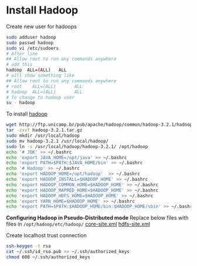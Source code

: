 # Install Hadoop

Create new user for hadoops

```bash
sudo adduser hadoop
sudo passwd hadoop
sudo vi /etc/sudoers
# After line
## Allow root to run any commands anywhere
# add this
hadoop  ALL=(ALL)   ALL
# will show something like
## Allow root to run any commands anywhere
# root    ALL=(ALL)       ALL
# hadoop  ALL=(ALL)       ALL
# To change to hadoop user
su - hadoop
```

To install [hadoop](https://hadoop.apache.org/)

```bash
wget http://ftp.unicamp.br/pub/apache/hadoop/common/hadoop-3.2.1/hadoop-3.2.1.tar.gz
tar -zxvf hadoop-3.2.1.tar.gz
sudo mkdir /usr/local/hadoop
sudo mv hadoop-3.2.1 /usr/local/hadoop/
sudo ln -s /usr/local/hadoop/hadoop-3.2.1/ /opt/hadoop
echo '# JDK' >> ~/.bashrc
echo 'export JAVA_HOME=/opt/java' >> ~/.bashrc
echo 'export PATH=$PATH:$JAVA_HOME/bin' >> ~/.bashrc
echo '# Hadoop' >> ~/.bashrc
echo 'export HADOOP_HOME=/opt/hadoop'  >> ~/.bashrc
echo 'export HADOOP_INSTALL=$HADOOP_HOME' >> ~/.bashrc
echo 'export HADOOP_COMMON_HOME=$HADOOP_HOME' >> ~/.bashrc
echo 'export HADOOP_MAPRED_HOME=$HADOOP_HOME' >> ~/.bashrc
echo 'export HADOOP_HDFS_HOME=$HADOOP_HOME' >> ~/.bashrc
echo 'export YARN_HOME=$HADOOP_HOME' >> ~/.bashrc
echo 'export PATH=$PATH:$HADOOP_HOME/bin:$HADOOP_HOME/sbin' >> ~/.bashrc
```

**Configuring Hadoop in Pseudo-Distributed mode**
Replace below files with files in `/opt/hadoop/etc/hadoop/`
[core-site.xml](./Second_Step/core-site.xml)
[hdfs-site.xml](./Second_Step/hdfs-site.xml)

Create localhost trust connection

```bash
ssh-keygen -t rsa
cat ~/.ssh/id_rsa.pub >> ~/.ssh/authorized_keys
chmod 600 ~/.ssh/authorized_keys
```
